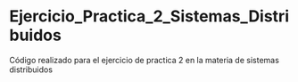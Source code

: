 # Ejercicio_Practica_2_Sistemas_Distribuidos
Código realizado para el ejercicio de practica 2 en la materia de sistemas distribuidos
